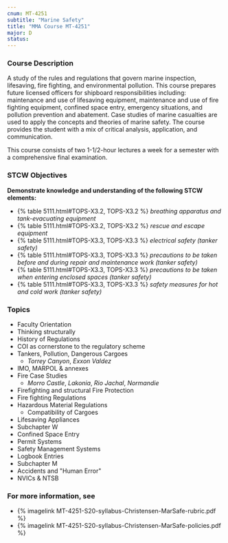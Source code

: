 ```yaml
---
cnum: MT-4251
subtitle: "Marine Safety"
title: "MMA Course MT-4251"
major: D
status: 
---
```


### Course Description

A study of the rules and regulations that govern marine inspection, lifesaving, fire fighting, and environmental pollution. This course prepares future licensed officers for shipboard responsibilities including: maintenance and use of lifesaving equipment, maintenance and use of fire fighting equipment, confined space entry, emergency situations, and pollution prevention and abatement. Case studies of marine casualties are used to apply the concepts and theories of marine safety. The course provides the student with a mix of critical analysis, application, and communication.

This course consists of two 1-1/2-hour lectures a week for a semester with a comprehensive final examination.


### STCW Objectives

**Demonstrate knowledge and understanding of the following STCW elements:**

* {% table 5111.html#TOPS-X3.2, TOPS-X3.2 %} *breathing apparatus and tank-evacuating equipment*
* {% table 5111.html#TOPS-X3.2, TOPS-X3.2 %} *rescue and escape equipment*
* {% table 5111.html#TOPS-X3.3, TOPS-X3.3 %} *electrical safety (tanker safety)*
* {% table 5111.html#TOPS-X3.3, TOPS-X3.3 %} *precautions to be taken before and during repair and maintenance work (tanker safety)*
* {% table 5111.html#TOPS-X3.3, TOPS-X3.3 %} *precautions to be taken when entering enclosed spaces (tanker safety)*
* {% table 5111.html#TOPS-X3.3, TOPS-X3.3 %} *safety measures for hot and cold work (tanker safety)*



### Topics

* Faculty Orientation
* Thinking structurally
* History of Regulations
* COI as cornerstone to the regulatory scheme
* Tankers, Pollution, Dangerous Cargoes
	* *Torrey Canyon*, *Exxon Valdez*
* IMO, MARPOL & annexes
* Fire Case Studies
	*  *Morro Castle*, *Lakonia*, *Rio Jachal*, *Normandie*
* Firefighting and structural Fire Protection
* Fire fighting Regulations
* Hazardous Material Regulations
	* Compatibility of Cargoes
* Lifesaving Appliances
* Subchapter W
* Confined Space Entry
* Permit Systems
* Safety Management Systems
* Logbook Entries
* Subchapter M
* Accidents and "Human Error"
* NVICs & NTSB


### For more information, see 

* {% imagelink MT-4251-S20-syllabus-Christensen-MarSafe-rubric.pdf %} 
* {% imagelink MT-4251-S20-syllabus-Christensen-MarSafe-policies.pdf %} 



